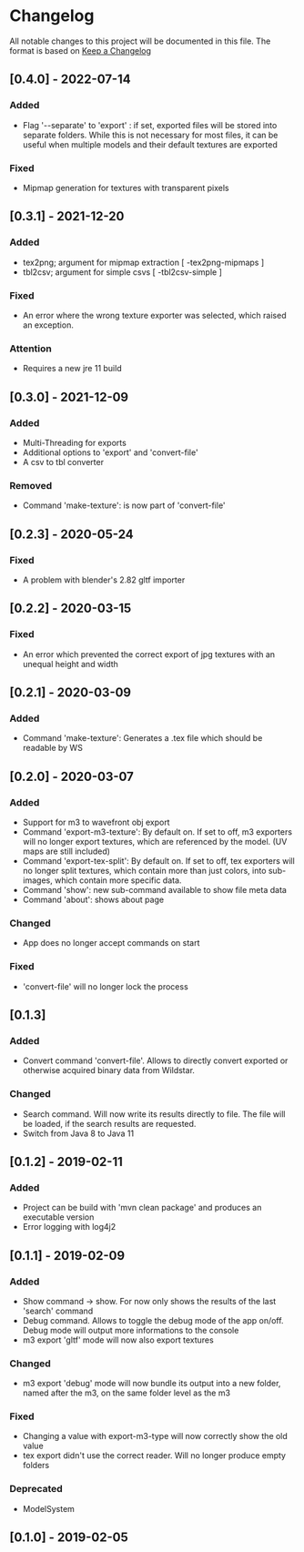 # Changelog
All notable changes to this project will be documented in this file.
The format is based on [Keep a Changelog](https://keepachangelog.com)

## [0.4.0] - 2022-07-14
### Added
- Flag '--separate' to 'export' : if set, exported files will be stored into separate folders. While this is not necessary for most files, it can be useful when multiple models and their default textures are exported

### Fixed
- Mipmap generation for textures with transparent pixels

## [0.3.1] - 2021-12-20
### Added
- tex2png; argument for mipmap extraction [ -tex2png-mipmaps ]
- tbl2csv; argument for simple csvs [ -tbl2csv-simple ]

### Fixed
- An error where the wrong texture exporter was selected, which raised an exception.

### Attention
- Requires a new jre 11 build

## [0.3.0] - 2021-12-09
### Added
- Multi-Threading for exports
- Additional options to 'export' and 'convert-file'
- A csv to tbl converter

### Removed
- Command 'make-texture': is now part of 'convert-file'

## [0.2.3] - 2020-05-24
### Fixed
- A problem with blender's 2.82 gltf importer

## [0.2.2] - 2020-03-15
### Fixed
- An error which prevented the correct export of jpg textures with an unequal height and width

## [0.2.1] - 2020-03-09
### Added
- Command 'make-texture': Generates a .tex file which should be readable by WS

## [0.2.0] -  2020-03-07
### Added
- Support for m3 to wavefront obj export
- Command 'export-m3-texture': By default on. If set to off, m3 exporters will no longer export textures, which are referenced by the model. (UV maps are still included)
- Command 'export-tex-split': By default on. If set to off, tex exporters will no longer split textures, which contain more than just colors, into sub-images, which contain more specific data.
- Command 'show': new sub-command available to show file meta data
- Command 'about': shows about page

### Changed
- App does no longer accept commands on start

### Fixed
- 'convert-file' will no longer lock the process

## [0.1.3]
### Added
- Convert command 'convert-file'. Allows to directly convert exported or otherwise acquired binary data from Wildstar.

### Changed
- Search command. Will now write its results directly to file. The file will be loaded, if the search results are requested.
- Switch from Java 8 to Java 11

## [0.1.2] - 2019-02-11
### Added
- Project can be build with 'mvn clean package' and produces an executable version
- Error logging with log4j2

## [0.1.1] - 2019-02-09
### Added
- Show command -> show. For now only shows the results of the last 'search' command
- Debug command. Allows to toggle the debug mode of the app on/off. Debug mode will output more informations to the console
- m3 export 'gltf' mode will now also export textures

### Changed
- m3 export 'debug' mode will now bundle its output into a new folder, named after the m3, on the same folder level as the m3

### Fixed
- Changing a value with export-m3-type will now correctly show the old value
- tex export didn't use the correct reader. Will no longer produce empty folders

### Deprecated
- ModelSystem

## [0.1.0] - 2019-02-05
